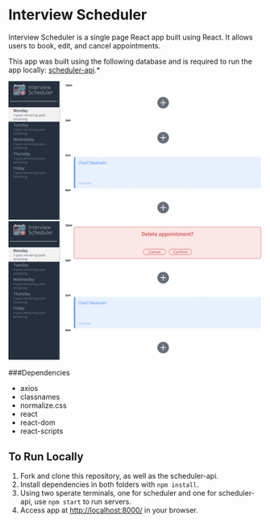 # Interview Scheduler

Interview Scheduler is a single page React app built using React. It allows users to book, edit, and cancel appointments.

This app was built using the following database and is required to run the app locally:
  [scheduler-api](https://github.com/lighthouse-labs/scheduler-api).*

!["Landing Page"](public/images/LandingPage.png)
!["Delete Apppointment"](public/images/DeleteAppointment.png)

###Dependencies
- axios
- classnames
- normalize.css
- react
- react-dom
- react-scripts

## To Run Locally
1. Fork and clone this repository, as well as the scheduler-api.
2. Install dependencies in both folders with `npm install`.
3. Using two sperate terminals, one for scheduler and one for scheduler-api, use `npm start` to run servers.
4. Access app at <http://localhost:8000/> in your browser.